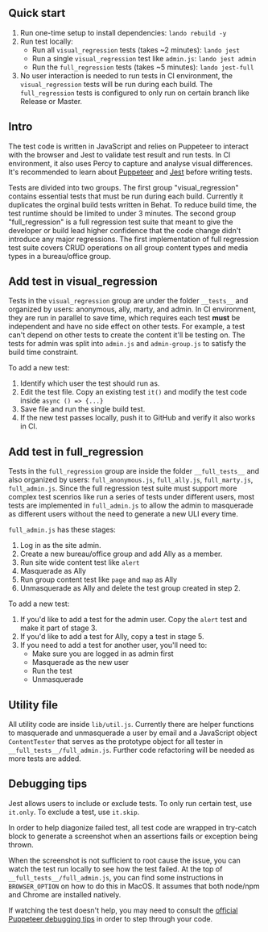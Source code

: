 ## Quick start
1. Run one-time setup to install dependencies: `lando rebuild -y`
1. Run test locally:
    - Run all `visual_regression` tests (takes ~2 minutes): `lando jest`
    - Run a single `visual_regression` test like `admin.js`: `lando jest admin`
    - Run the `full_regression` tests (takes ~5 minutes): `lando jest-full`
1. No user interaction is needed to run tests in CI environment, the `visual_regression` tests will be run during each build. The `full_regression` tests is configured to only run on certain branch like Release or Master.

## Intro
The test code is written in JavaScript and relies on Puppeteer to interact with the browser and Jest to validate test result and run tests. In CI environment, it also uses Percy to capture and analyse visual differences. It's recommended to learn about [Puppeteer](https://developers.google.com/web/tools/puppeteer/get-started) and [Jest](https://jestjs.io/docs/getting-started) before writing tests.

Tests are divided into two groups. The first group "visual_regression" contains essential tests that must be run during each build. Currently it duplicates the orginal build tests written in Behat. To reduce build time, the test runtime should be limited to under 3 minutes. The second group "full_regression" is a full regression test suite that meant to give the developer or build lead higher confidence that the code change didn't introduce any major regressions. The first implementation of full regression test suite covers CRUD operations on all group content types and media types in a bureau/office group.
## Add test in visual_regression
Tests in the `visual_regression` group are under the folder `__tests__` and organized by users: anonymous, ally, marty, and admin. In CI environment, they are run in parallel to save time, which requires each test **must** be independent and have no side effect on other tests. For example, a test can't depend on other tests to create the content it'll be testing on. The tests for admin was split into `admin.js` and `admin-group.js` to satisfy the build time constraint.

To add a new test:
1. Identify which user the test should run as.
1. Edit the test file. Copy an existing test `it()` and modify the test code inside `async () => {...}`
1. Save file and run the single build test.
1. If the new test passes locally, push it to GitHub and verify it also works in CI. 

## Add test in full_regression
Tests in the `full_regression` group are inside the folder `__full_tests__` and also organized by users: `full_anonymous.js`, `full_ally.js`, `full_marty.js`, `full_admin.js`. Since the full regression test suite must support more complex test scenrios like run a series of tests under different users, most tests are implemented in `full_admin.js` to allow the admin to masquerade as different users without the need to generate a new ULI every time.

`full_admin.js` has these stages:

1. Log in as the site admin.
1. Create a new bureau/office group and add Ally as a member.
1. Run site wide content test like `alert`
1. Masquerade as Ally
1. Run group content test like `page` and `map` as Ally
1. Unmasquerade as Ally and delete the test group created in step 2.

To add a new test:

1. If you'd like to add a test for the admin user. Copy the `alert` test and make it part of stage 3.
1. If you'd like to add a test for Ally, copy a test in stage 5.
1. If you need to add a test for another user, you'll need to:
    - Make sure you are logged in as admin first
    - Masquerade as the new user
    - Run the test
    - Unmasquerade

## Utility file
All utility code are inside `lib/util.js`. Currently there are helper functions to masquerade and unmasquerade a user by email and a JavaScript object `ContentTester` that serves as the prototype object for all tester in `__full_tests__/full_admin.js`. Further code refactoring will be needed as more tests are added.

## Debugging tips
Jest allows users to include or exclude tests. To only run certain test, use `it.only`. To exclude a test, use `it.skip`.

In order to help diagonize failed test, all test code are wrapped in try-catch block to generate a screenshot when an assertions fails or exception being thrown.

When the screenshot is not sufficient to root cause the issue, you can watch the test run locally to see how the test failed. At the top of `__full_tests__/full_admin.js`, you can find some instructions in `BROWSER_OPTION` on how to do this in MacOS. It assumes that both node/npm and Chrome are installed natively.

If watching the test doesn't help, you may need to consult the [official Puppeteer debugging tips](https://developers.google.com/web/tools/puppeteer/debugging) in order to step through your code.
